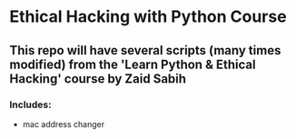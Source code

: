 # Ethical Hacking with Python Course

## This repo will have several scripts (many times modified) from the 'Learn Python & Ethical Hacking' course by Zaid Sabih

### Includes:

- mac address changer
